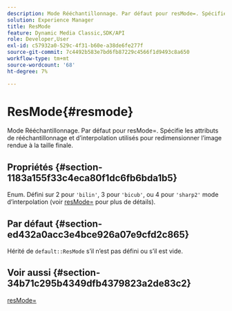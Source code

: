 ```yaml
---
description: Mode Rééchantillonnage. Par défaut pour resMode=. Spécifie les attributs de rééchantillonnage et d’interpolation utilisés pour redimensionner l’image rendue à la taille finale.
solution: Experience Manager
title: ResMode
feature: Dynamic Media Classic,SDK/API
role: Developer,User
exl-id: c57932a0-529c-4f31-b60e-a38de6fe277f
source-git-commit: 7c4492b583e7bd6fb87229c4566f1d9493c8a650
workflow-type: tm+mt
source-wordcount: '68'
ht-degree: 7%

---
```


# ResMode{#resmode}

Mode Rééchantillonnage. Par défaut pour resMode=. Spécifie les attributs de rééchantillonnage et d’interpolation utilisés pour redimensionner l’image rendue à la taille finale.

## Propriétés {#section-1183a155f33c4eca80f1dc6fb6bda1b5}

Enum. Défini sur 2 pour `'bilin'`, 3 pour `'bicub'`, ou 4 pour `'sharp2'` mode d’interpolation (voir [resMode=](/help/aem-is-ir-api/ir-api/http-protocol/image-rendering-api-ref/c-ir-http-protocol-ref/c-ir-http-protocol-command-reference/r-ir-http-resmode.md) pour plus de détails).

## Par défaut {#section-ed432a0acc3e4bce926a07e9cfd2c865}

Hérité de `default::ResMode` s’il n’est pas défini ou s’il est vide.

## Voir aussi {#section-34b71c295b4349dfb4379823a2de83c2}

[resMode=](../../../../../ir-api/http-protocol/image-rendering-api-ref/c-ir-http-protocol-ref/c-ir-http-protocol-command-reference/r-ir-http-resmode.md#reference-851a5b636f8948cfb11456c9b7dab0d3)
